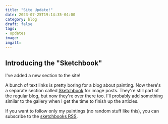 ```yaml
---
title: "Site Update!"
date: 2023-07-25T19:14:35-04:00
category: blog
draft: false
tags: 
- updates
image: 
imgalt: 
---
```

## Introducing the "Sketchbook"

I've added a new section to the site!

A bunch of text links is pretty boring for a blog about painting.
Now there's a separate section called [Sketchbook](/blog/sketch.md) for image posts.
They're still part of the regular blog, but now they're over there too.
I'll probably add something similar to the gallery when I get the time to finish up the articles.

If you want to follow only my paintings (no random stuff like this), you can subscribe to the [sketchbooks RSS](/blog/sketch/index.xml).

